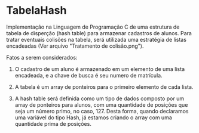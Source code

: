 # TabelaHash
Implementação na Linguagem de Programação C de uma estrutura de tabela de disperção (hash table) para armazenar cadastros de alunos. Para tratar eventuais colisões na tabela, será utilizada uma estratégia de listas encadeadas (Ver arquivo "Tratamento de colisão.png"). 

Fatos a serem considerados:

1) O cadastro de um aluno é armazenado em um elemento de uma lista encadeada, e a chave de busca é seu numero de matrícula.

2) A tabela é um array de ponteiros para o primeiro elemento de cada lista.

3) A hash table será definida como um tipo de dados composto por um array de ponteiros para alunos, com uma quantidade de posições que seja um número primo, no caso, 127. Desta forma, quando declaramos uma variável do tipo Hash, já estamos criando o array com uma quantidade prima de posições.
